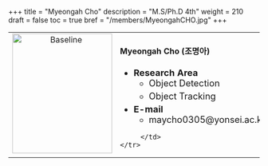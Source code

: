 +++
title = "Myeongah Cho"
description = "M.S/Ph.D 4th"
weight = 210
draft = false
toc = true
bref = "/members/MyeongahCHO.jpg"
+++

<table>
    <tr>
       <td width="280" align="center" valign="top">
          <img alt="Baseline" width="200px" height="240" src="/members/MyeongahCHO.jpg">
       </td>
       <td>
            <h4>Myeongah Cho (조명아)</h4>
            <ul class="member_info">
                <li style="font-size: 18px"><b>Research Area</b>
                    <ul class="interest">
                        <li style="margin-bottom: 5px">Object Detection</li>
                        <li style="margin-bottom: 5px">Object Tracking</li>
                    </ul>
                </li>
                <li style="font-size: 18px"><b>E-mail</b>
                    <ul>
                        <li style="margin-bottom: 5px">maycho0305@yonsei.ac.kr</li>
                    </ul>
                </li>
            </ul>
            
         </td>
    </tr>
</table>